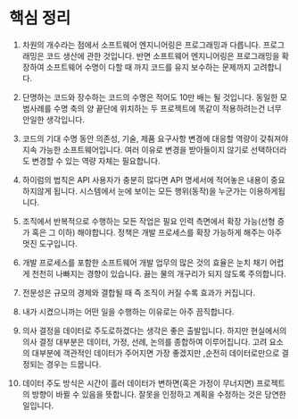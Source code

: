 # 핵심 정리

1. 차원의 개수라는 점에서 소프트웨어 엔지니어링은 프로그래밍과 다릅니다. 프로그래밍은 코드 생산에 관한 것입니다. 반면 소프트웨어 엔지니어링은 프로그래밍을 확장하여 소프트웨어 수명이 다할 때 까지 코드를 유지 보수하는 문제까지 고려합니다.


2. 단명하는 코드와 장수하는 코드의 수명은 적어도 10만 배는 될 것입니다. 동일한 모범사례를 수명 축의 양 끝단에 위치하는 두 프로젝트에 똑같이 적용하려는건 너무 안일한 생각입니다.

3. 코드의 기대 수명 동안 의존성, 기술, 제품 요구사항 변경에 대응할 역량이 갖춰져야 지속 가능한 소프트웨어입니다. 여러 이유로 변경을 받아들이지 않기로 선택하더라도 변경할 수 있는 역량 자체는 필요합니다.

4. 하이럼의 법칙은 API 사용자가 충분히 많다면 API 명세서에 적어놓은 내용이 중요하지않게 됩니다. 시스템에서 눈에 보이는 모든 행위(동작)을 누군가는 이용하게됩니다.

5. 조직에서 반복적으로 수행하는 모든 작업은 필요 인력 측면에서 확장 가능(선형 증가 혹은 그 이하) 해야합니다. 정책은 개발 프로세스를 확장 가능하게 해주는 아주 멋진 도구입니다.

6. 개발 프로세스를 포함한 소프트웨어 개발 업무의 많은 것의 효율은 눈치 채기 어렵게 천천히 나빠지는 경향이 있습니다. 끓는 물의 개구리가 되지 않도록 주의합니다.

7. 전문성은 규모의 경제와 결합될 때 즉 조직이 커질 수록 효과가 커집니다.

8. 내가 시켰으니까는 어떤 일을 수행하는 이유로는 아주 끔직합니다.

9. 의사 결정을 데이터로 주도로하겠다는 생각은 좋은 출발입니다. 하지만 현실에서의 의사 결정 대부분은 데이터, 가정, 선례, 논의를 종합하여 이루어집니다. 고려 요소의 대부분에 객관적인 데이터가 주어지면 가장 좋겠지만 ,순전히 데이터로만으로 결정되는 경우는 드뭅니다.

10. 데이터 주도 방식은 시간이 흘러 데이터가 변하면(혹은 가정이 무너지면) 프로젝트의 방향이 바뀔 수 있음을 뜻합니다. 잘못을 인정하고 계획을 수정하는 것은 당연한 일입니다.
